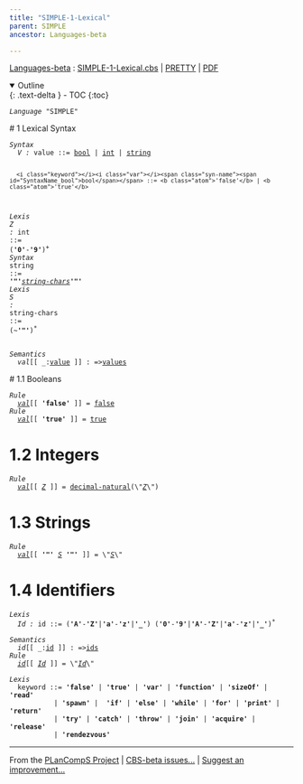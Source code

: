 ```yaml
---
title: "SIMPLE-1-Lexical"
parent: SIMPLE
ancestor: Languages-beta

---
```


[Languages-beta] : [SIMPLE-1-Lexical.cbs] \| [PRETTY] \| [PDF]

<details open markdown="block">
  <summary>
    Outline
  </summary>
  {: .text-delta }
- TOC
{:toc}
</details>

<div class="highlighter-rouge"><pre class="highlight"><code><i class="keyword">Language</i> <span id="Language_SIMPLE">"SIMPLE"</span></code></pre></div>
# <span id="SectionNumber_1">1</span> Lexical Syntax


<div class="highlighter-rouge"><pre class="highlight"><code><i class="keyword">Syntax</i>
  <i class="keyword"></i><i class="var"><i class="var"><span id="VariableStem_V">V</span></i> :</i> <span class="syn-name"><span id="SyntaxName_value">value</span></span> ::= <span class="syn-name"><a href="#SyntaxName_bool">bool</a></span> | <span class="syn-name"><a href="#SyntaxName_int">int</a></span> | <span class="syn-name"><a href="#SyntaxName_string">string</a></span>

      <i class="keyword"></i><i class="var"></i><span class="syn-name"><span id="SyntaxName_bool">bool</span></span> ::= <b class="atom">'false'</b> | <b class="atom">'true'</b>
<i class="keyword">Lexis</i>
  <i class="keyword"></i><i class="var"><i class="var"><span id="VariableStem_Z">Z</span></i> :</i> <span class="syn-name"><span id="SyntaxName_int">int</span></span> ::= (<b class="atom">'0'</b>-<b class="atom">'9'</b>)<sup class="sup">+</sup>
<i class="keyword">Syntax</i>
      <i class="keyword"></i><i class="var"></i><span class="syn-name"><span id="SyntaxName_string">string</span></span> ::= <b class="atom">'"'</b>_<span class="syn-name"><a href="#SyntaxName_string-chars">string-chars</a></span>_<b class="atom">'"'</b>
<i class="keyword">Lexis</i>
  <i class="keyword"></i><i class="var"><i class="var"><span id="VariableStem_S">S</span></i> :</i> <span class="syn-name"><span id="SyntaxName_string-chars">string-chars</span></span> ::= (~<b class="atom">'"'</b>)<sup class="sup">*</sup></code></pre></div>


<div class="highlighter-rouge"><pre class="highlight"><code><i class="keyword">Semantics</i>
  <i class="sem-name"><span id="SemanticsName_val">val</span></i>[[ _:<span class="syn-name"><a href="#SyntaxName_value">value</a></span> ]] : =><span class="name"><a href="../../../../../Funcons-beta/Values/Value-Types/index.html#Name_values">values</a></span></code></pre></div>
# <span id="SectionNumber_1.1">1.1</span> Booleans


<div class="highlighter-rouge"><pre class="highlight"><code><i class="keyword">Rule</i>
  <i class="sem-name"><a href="#SemanticsName_val">val</a></i>[[ <b class="atom">'false'</b> ]] = <span class="name"><a href="../../../../../Funcons-beta/Values/Primitive/Booleans/index.html#Name_false">false</a></span>
<i class="keyword">Rule</i>
  <i class="sem-name"><a href="#SemanticsName_val">val</a></i>[[ <b class="atom">'true'</b> ]] = <span class="name"><a href="../../../../../Funcons-beta/Values/Primitive/Booleans/index.html#Name_true">true</a></span></code></pre></div>


# <span id="SectionNumber_1.2">1.2</span> Integers

<div class="highlighter-rouge"><pre class="highlight"><code><i class="keyword">Rule</i>
  <i class="sem-name"><a href="#SemanticsName_val">val</a></i>[[ <span id="Variable177_Z"><i class="var"><a href="#VariableStem_Z">Z</a></i></span> ]] = <span class="name"><a href="../../../../../Funcons-beta/Values/Primitive/Integers/index.html#Name_decimal-natural">decimal-natural</a></span>(\"<a href="#Variable177_Z"><i class="var">Z</i></a>\")</code></pre></div>


# <span id="SectionNumber_1.3">1.3</span> Strings

<div class="highlighter-rouge"><pre class="highlight"><code><i class="keyword">Rule</i>
  <i class="sem-name"><a href="#SemanticsName_val">val</a></i>[[ <b class="atom">'"'</b> <span id="Variable219_S"><i class="var"><a href="#VariableStem_S">S</a></i></span> <b class="atom">'"'</b> ]] = \"<a href="#Variable219_S"><i class="var">S</i></a>\"</code></pre></div>


# <span id="SectionNumber_1.4">1.4</span> Identifiers

<div class="highlighter-rouge"><pre class="highlight"><code><i class="keyword">Lexis</i>
  <i class="keyword"></i><i class="var"><i class="var"><span id="VariableStem_Id">Id</span></i> :</i> <span class="syn-name"><span id="SyntaxName_id">id</span></span> ::= (<b class="atom">'A'</b>-<b class="atom">'Z'</b>|<b class="atom">'a'</b>-<b class="atom">'z'</b>|<b class="atom">'_'</b>) (<b class="atom">'0'</b>-<b class="atom">'9'</b>|<b class="atom">'A'</b>-<b class="atom">'Z'</b>|<b class="atom">'a'</b>-<b class="atom">'z'</b>|<b class="atom">'_'</b>)<sup class="sup">*</sup></code></pre></div>

<div class="highlighter-rouge"><pre class="highlight"><code><i class="keyword">Semantics</i>
  <i class="sem-name"><span id="SemanticsName_id">id</span></i>[[ _:<span class="syn-name"><a href="#SyntaxName_id">id</a></span> ]] : =><span class="name"><a href="../../../../../Funcons-beta/Computations/Normal/Binding/index.html#Name_ids">ids</a></span>
<i class="keyword">Rule</i>
  <i class="sem-name"><a href="#SemanticsName_id">id</a></i>[[ <span id="Variable316_Id"><i class="var"><a href="#VariableStem_Id">Id</a></i></span> ]] = \"<a href="#Variable316_Id"><i class="var">Id</i></a>\"</code></pre></div>


<div class="highlighter-rouge"><pre class="highlight"><code><i class="keyword">Lexis</i>
  <i class="keyword"></i><i class="var"></i><span class="syn-name"><span id="SyntaxName_keyword">keyword</span></span> ::= <b class="atom">'false'</b> | <b class="atom">'true'</b> | <b class="atom">'var'</b> | <b class="atom">'function'</b> | <b class="atom">'sizeOf'</b> | <b class="atom">'read'</b>
           | <b class="atom">'spawn'</b> |  <b class="atom">'if'</b> | <b class="atom">'else'</b> | <b class="atom">'while'</b> | <b class="atom">'for'</b> | <b class="atom">'print'</b> | <b class="atom">'return'</b>
           | <b class="atom">'try'</b> | <b class="atom">'catch'</b> | <b class="atom">'throw'</b> | <b class="atom">'join'</b> | <b class="atom">'acquire'</b> | <b class="atom">'release'</b>
           | <b class="atom">'rendezvous'</b></code></pre></div>




[Funcons-beta]: /CBS-beta/docs/Funcons-beta
  "FUNCONS-BETA"
[Unstable-Funcons-beta]: /CBS-beta/docs/Unstable-Funcons-beta
  "UNSTABLE-FUNCONS-BETA"
[Languages-beta]: /CBS-beta/docs/Languages-beta
  "LANGUAGES-BETA"
[Unstable-Languages-beta]: /CBS-beta/docs/Unstable-Languages-beta
  "UNSTABLE-LANGUAGES-BETA"
[CBS-beta]: /CBS-beta
  "CBS-BETA"
[SIMPLE-1-Lexical.cbs]: https://github.com/plancomps/CBS-beta/blob/master/Languages-beta/SIMPLE/SIMPLE-cbs/SIMPLE/SIMPLE-1-Lexical/SIMPLE-1-Lexical.cbs
  "CBS SOURCE FILE ON GITHUB"
[PLAIN]: /CBS-beta/docs/Languages-beta/SIMPLE/SIMPLE-cbs/SIMPLE/SIMPLE-1-Lexical
  "CBS SOURCE WEB PAGE"
[PRETTY]: /CBS-beta/math/Languages-beta/SIMPLE/SIMPLE-cbs/SIMPLE/SIMPLE-1-Lexical
  "CBS-KATEX WEB PAGE"
[PDF]: /CBS-beta/math/Languages-beta/SIMPLE/SIMPLE-cbs/SIMPLE/SIMPLE-1-Lexical/SIMPLE-1-Lexical.pdf
  "CBS-LATEX PDF FILE"
[PLanCompS Project]: https://plancomps.github.io
  "PROGRAMMING LANGUAGE COMPONENTS AND SPECIFICATIONS PROJECT HOME PAGE"

____

From the [PLanCompS Project] | [CBS-beta issues...] | [Suggest an improvement...]

[CBS-beta issues...]: https://github.com/plancomps/CBS-beta/issues
   "CBS-BETA ISSUE REPORTS ON GITHUB"
 [Suggest an improvement...]: mailto:plancomps@gmail.com?Subject=CBS-beta%20-%20comment&Body=Re%3A%20CBS-beta%20specification%20at%20SIMPLE/SIMPLE-1-Lexical/SIMPLE-1-Lexical.cbs%0A%0AComment/Query/Issue/Suggestion%3A%0A%0A%0ASignature%3A%0A
   "GENERATE AN EMAIL TEMPLATE"
